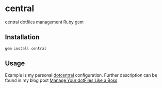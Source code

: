 central
==========

central dotfiles management Ruby gem

## Installation

    gem install central

## Usage

Example is my personal [dotcentral](https://github.com/troydm/dotcentral) configuration.
Further description can be found in my blog post [Manage Your dotFiles Like a Boss](http://troydm.github.io/blog/2017/02/27/manage-your-dotfiles-like-a-boss/)

